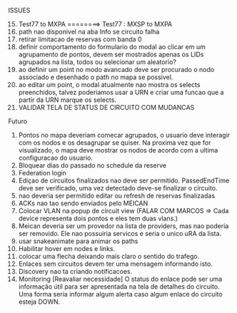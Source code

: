 ISSUES

15) Test77 to MXPA ========>  Test77 : MXSP to MXPA 
26) path nao disponivel na aba Info se circuito falha
10) retirar limitacao de reservas com banda 0
5) definir comportamento do formulario do modal ao clicar em um agrupamento de pontos, 
devem ser mostrados apenas os LIDs agrupados na lista, todos ou selecionar um aleatorio?
2) ao definir um point no modo avancado deve ser procurado o nodo associado e desenhado o path no mapa se possivel.
3) ao editar um point, o modal atualmente nao mostra os selects preenchidos, talvez poderiamos usar a URN e criar uma funcao que a partir da URN marque os selects.
8) VALIDAR TELA DE STATUS DE CIRCUITO COM MUDANCAS

Futuro

1) Pontos no mapa deveriam comecar agrupados, o usuario deve interagir com os nodos e os 
desagrupar se quiser. Na proxima vez que for visualizado, o mapa deve mostrar os nodos de acordo
com a ultima configuracao do usuario. 
16) Bloquear dias do passado no schedule da reserve
24) Federation login
18) Ediçao de circuitos finalizados nao deve ser permitido. PassedEndTime deve ser verificado, uma vez detectado deve-se finalizar o circuito.
27) nao deveria ser permitido editar ou refresh de reservas finalizadas
20) ACKs nao tao sendo enviados pelo MEICAN
11) Colocar VLAN na popup de circuit view (FALAR COM MARCOS => Cada device representa dois pontos e eles tem duas vlans.)
21) Meican deveria ser um provedor na lista de providers, mas nao poderia ser removido.
Ele nao possuiria servicos e seria o unico uRA da lista.
22) usar snakeanimate para animar os paths
8) Habilitar hover em nodes e links. 
9) colocar uma flecha deixando mais claro o sentido do trafego.
7) Enlaces sem circuitos devem ter uma mensagem informando isto.
17) Discovery nao ta criando notificacoes.
25) Monitoring [Reavaliar necessidade] O status do enlace pode ser uma informação útil para ser apresentada na tela de detalhes do circuito. Uma forma seria informar algum alerta caso algum enlace do circuito esteja DOWN.
